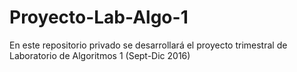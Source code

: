 # Proyecto-Lab-Algo-1
En este repositorio privado se desarrollará el proyecto trimestral de Laboratorio de Algoritmos 1 (Sept-Dic 2016)
